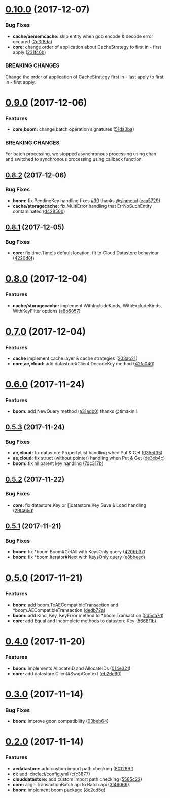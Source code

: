 <a name="0.10.0"></a>
# [0.10.0](https://github.com/mercari/datastore/compare/v0.9.0...v0.10.0) (2017-12-07)


### Bug Fixes

* **cache/aememcache:** skip entity when gob encode & decode error occured ([2c3f8da](https://github.com/mercari/datastore/commit/2c3f8da))
* **core:** change order of application about CacheStrategy to first in - first apply ([231f40b](https://github.com/mercari/datastore/commit/231f40b))

### BREAKING CHANGES

Change the order of application of CacheStrategy first in - last apply to first in - first apply.


<a name="0.9.0"></a>
# [0.9.0](https://github.com/mercari/datastore/compare/v0.8.2...v0.9.0) (2017-12-06)

### Features

* **core,boom:** change batch operation signatures ([51da3ba](https://github.com/mercari/datastore/commit/51da3ba))

### BREAKING CHANGES

For batch processing, we stopped asynchronous processing using chan and switched to synchronous processing using callback function.


<a name="0.8.2"></a>
## [0.8.2](https://github.com/mercari/datastore/compare/v0.8.1...v0.8.2) (2017-12-06)


### Bug Fixes

* **boom:** fix PendingKey handling fixes [#30](https://github.com/mercari/datastore/issues/30) thanks [@sinmetal](https://github.com/sinmetal) ([eaa5729](https://github.com/mercari/datastore/commit/eaa5729))
* **cache/storagecache:** fix MultiError handling that ErrNoSuchEntity contaminated ([d42850b](https://github.com/mercari/datastore/commit/d42850b))



<a name="0.8.1"></a>
## [0.8.1](https://github.com/mercari/datastore/compare/v0.8.0...v0.8.1) (2017-12-05)


### Bug Fixes

* **core:** fix time.Time's default location. fit to Cloud Datastore behaviour ([4226d8f](https://github.com/mercari/datastore/commit/4226d8f))



<a name="0.8.0"></a>
# [0.8.0](https://github.com/mercari/datastore/compare/v0.7.0...v0.8.0) (2017-12-04)


### Features

* **cache/storagecache:** implement WithIncludeKinds, WithExcludeKinds, WithKeyFilter options ([a8b5857](https://github.com/mercari/datastore/commit/a8b5857))



<a name="0.7.0"></a>
# [0.7.0](https://github.com/mercari/datastore/compare/v0.6.0...v0.7.0) (2017-12-04)


### Features

* **cache** implement cache layer & cache strategies ([203ab21](https://github.com/mercari/datastore/commit/203ab21))
* **core,ae,cloud:** add datastore#Client.DecodeKey method ([42fa040](https://github.com/mercari/datastore/commit/42fa040))



<a name="0.6.0"></a>
# [0.6.0](https://github.com/mercari/datastore/compare/v0.5.3...v0.6.0) (2017-11-24)


### Features

* **boom:** add NewQuery method ([a31adb0](https://github.com/mercari/datastore/commit/a31adb0)) thanks @timakin !



<a name="0.5.3"></a>
## [0.5.3](https://github.com/mercari/datastore/compare/v0.5.2...v0.5.3) (2017-11-24)


### Bug Fixes

* **ae,cloud:** fix datastore.PropertyList handling when Put & Get ([0355f35](https://github.com/mercari/datastore/commit/0355f35))
* **ae,cloud:** fix struct (without pointer) handling when Put & Get ([de3eb4c](https://github.com/mercari/datastore/commit/de3eb4c))
* **boom:** fix nil parent key handling ([7dc317b](https://github.com/mercari/datastore/commit/7dc317b))



<a name="0.5.2"></a>
## [0.5.2](https://github.com/mercari/datastore/compare/v0.5.1...v0.5.2) (2017-11-22)


### Bug Fixes

* **core:** fix datastore.Key or []datastore.Key Save & Load handling ([29f465d](https://github.com/mercari/datastore/commit/29f465d))



<a name="0.5.1"></a>
## [0.5.1](https://github.com/mercari/datastore/compare/v0.5.0...v0.5.1) (2017-11-21)


### Bug Fixes

* **boom:** fix *boom.Boom#GetAll with KeysOnly query ([420bb37](https://github.com/mercari/datastore/commit/420bb37))
* **boom:** fix *boom.Iterator#Next with KeysOnly query ([e8bbeed](https://github.com/mercari/datastore/commit/e8bbeed))



<a name="0.5.0"></a>
# [0.5.0](https://github.com/mercari/datastore/compare/v0.4.0...v0.5.0) (2017-11-21)


### Features

* **boom:** add boom.ToAECompatibleTransaction and *boom.AECompatibleTransaction ([dedb72a](https://github.com/mercari/datastore/commit/dedb72a))
* **boom:** add Kind, Key, KeyError method to *boom.Transaction ([5d5da7d](https://github.com/mercari/datastore/commit/5d5da7d))
* **core:** add Equal and Incomplete methods to datastore.Key ([5668f1b](https://github.com/mercari/datastore/commit/5668f1b))



<a name="0.4.0"></a>
# [0.4.0](https://github.com/mercari/datastore/compare/v0.3.0...v0.4.0) (2017-11-20)


### Features

* **boom:** implements AllocateID and AllocateIDs ([014e321](https://github.com/mercari/datastore/commit/014e321))
* **core:** add datastore.Client#SwapContext ([eb26e60](https://github.com/mercari/datastore/commit/eb26e60))



<a name="0.3.0"></a>
# [0.3.0](https://github.com/mercari/datastore/compare/v0.2.0...v0.3.0) (2017-11-14)


### Bug Fixes

* **boom:** improve goon compatibility ([03beb64](https://github.com/mercari/datastore/commit/03beb64))



<a name="0.2.0"></a>
# [0.2.0](https://github.com/mercari/datastore/compare/v0.1.0...v0.2.0) (2017-11-14)


### Features

* **aedatastore:** add custom import path checking ([801299f](https://github.com/mercari/datastore/commit/801299f))
* **ci:** add .circleci/config.yml ([cfc3877](https://github.com/mercari/datastore/commit/cfc3877))
* **clouddatastore:** add custom import path checking ([5585c22](https://github.com/mercari/datastore/commit/5585c22))
* **core:** align TransactionBatch api to Batch api ([3f49066](https://github.com/mercari/datastore/commit/3f49066))
* **boom:** implement boom package ([8c2ed5e](https://github.com/mercari/datastore/commit/8c2ed5e))
